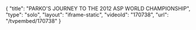 {
    "title": "PARKO'S JOURNEY TO THE 2012 ASP WORLD CHAMPIONSHIP",
    "type": "solo",
    "layout": "iframe-static",
    "videoId": "170738",
    "url": "\/tvpembed\/170738"
}